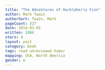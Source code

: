 ```yaml
---
title: "The Adventures of Huckleberry Finn"
author: Mark Twain
authorSort: Twain, Mark
pageCount: 327
date: 2014-01-01
written: 1884
stars: 4
layout: post
category: book
tags: read unreviewed humor
mapping: USA, North America
gender: m
---
```

